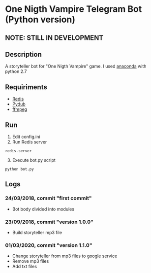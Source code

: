 # One Nigth Vampire Telegram Bot (Python version)

## **NOTE: STILL IN DEVELOPMENT**

## Description
A storyteller bot for "One Nigth Vampire" game.
I used [anaconda](https://anaconda.org/) with python 2.7

## Requiriments
* [Redis](https://redis.io/)
* [Pydub](https://github.com/jiaaro/pydub)
* [ffmpeg](https://www.ffmpeg.org/)


## Run
1. Edit config.ini
2. Run Redis server
```
redis-server
```
3. Execute bot.py script
```
python bot.py
```
## Logs
### 24/03/2018, commit **"first commit"**
- Bot body divided into modules

### 23/09/2018, commit **"version 1.0.0"**
- Build storyteller mp3 file 

### 01/03/2020, commit **"version 1.1.0"**
- Change storyteller from mp3 files to google service
- Remove mp3 files
- Add txt files